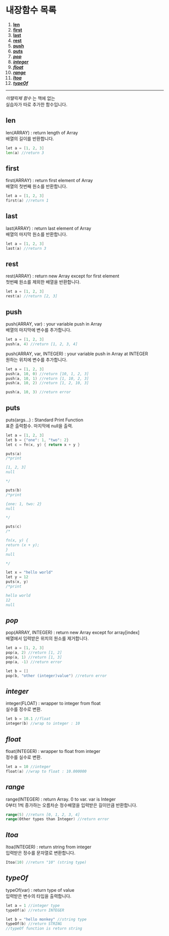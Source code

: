 # 내장함수 목록

1. __[len](#len "len 함수")__
2. __[first](#first "first 함수")__
3. __[last](#last "last 함수")__
4. __[rest](#rest "rest 함수")__
5. __[push](#push "push 함수")__
6. __[puts](#puts "puts 함수")__
7. ___[pop](#pop "pop 함수")___
8. ___[integer](#integer "integer 함수")___
9. ___[float](#float "float 함수")___
10. ___[range](#range "range 함수")___
11. ___[Itoa](#Itoa "Itoa 함수")___
12. ___[typeOf](#typeOf "typeOf 함수")___

---
_이탤릭체 함수_ 는 책에 없는</br>
실습자가 따로 추가한 함수입니다.</br>

## len
len(ARRAY) : return length of Array</br>
배열의 길이를 반환합니다.
```Go
let a = [1, 2, 3]
len(a) //return 3
```

## first
first(ARRAY) : return first element of Array</br>
배열의 첫번째 원소를 반환합니다.
```Go
let a = [1, 2, 3]
first(a) //return 1
```

## last
last(ARRAY) : return last element of Array</br>
배열의 마지막 원소를 반환합니다.
```Go
let a = [1, 2, 3]
last(a) //return 3
```

## rest
rest(ARRAY) : return new Array except for first element</br>
첫번째 원소를 제외한 배열을 반환합니다.
```Go
let a = [1, 2, 3]
rest(a) //return [2, 3]
```

## push
push(ARRAY, var) : your variable push in Array</br>
배열의 마지막에 변수를 추가합니다.
```Go
let a = [1, 2, 3]
push(a, 4) //return [1, 2, 3, 4]
```

push(ARRAY, var, INTEGER) : your variable push in Array at INTEGER</br>
원하는 위치에 변수를 추가합니다.
```Go
let a = [1, 2, 3]
push(a, 10, 0) //return [10, 1, 2, 3]
push(a, 10, 1) //return [1, 10, 2, 3]
push(a, 10, 2) //return [1, 2, 10, 3]

push(a, 10, 3) //return error
```

## puts
puts(args...) : Standard Print Function</br>
표준 출력함수. 마지막에 null을 출력.
```Go
let a = [1, 2, 3]
let b = {"one": 1, "two": 2}
let c = fn(x, y) { return x + y }

puts(a) 
/*print

[1, 2, 3]
null

*/

puts(b)
/*print

{one: 1, two: 2}
null

*/

puts(c)
/*

fn(x, y) {
return (x + y);
}
null

*/

let x = "hello world"
let y = 12
puts(x, y)
/*print

hello world
12
null
```

## _pop_
pop(ARRAY, INTEGER) : return new Array except for array[index]</br>
배열에서 입력받은 위치의 원소를 제거합니다.
```Go
let a = [1, 2, 3]
pop(a, 2) //return [1, 2]
pop(a, 1) //return [1, 3]
pop(a, -1) //return error

let b = []
pop(b, "other (integer)value") //return error
```

## _integer_
integer(FLOAT) : wrapper to integer from float</br>
실수를 정수로 변환.
```Go
let b = 10.1 //float
integer(b) //wrap to integer : 10
```

## _float_
float(INTEGER) : wrapper to float from integer</br>
정수를 실수로 변환.
```Go
let a = 10 //integer
float(a) //wrap to float : 10.000000
```

## _range_
range(INTEGER) : return Array. 0 to var. var is Integer</br>
0부터 1씩 증가하는 오름차순 정수배열을 입력받은 길이만큼 반환합니다.
```Go
range(5) //return [0, 1, 2, 3, 4]
range(Other types than Integer) //return error
```

## _Itoa_
Itoa(INTEGER) : return string from integer</br>
입력받은 정수를 문자열로 변환합니다.
```Go
Itoa(10) //return "10" (string type)
```

## _typeOf_
typeOf(var) : return type of value</br>
입력받은 변수의 타입을 출력합니다.
```Go
let a = 1 //integer type
typeOf(a) //return INTEGER

let b = "hello monkey" //string type
typeOf(b) //return STRING
//typeOf function is return string
```
